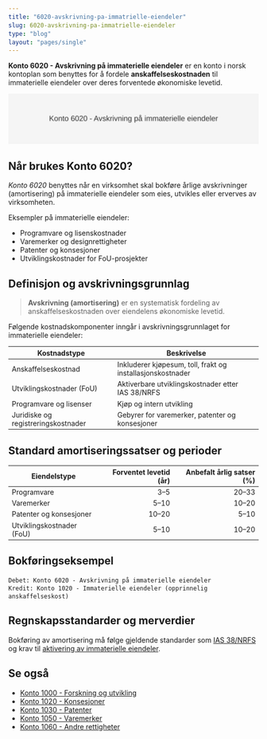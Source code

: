 ```yaml
---
title: "6020-avskrivning-pa-immatrielle-eiendeler"
slug: 6020-avskrivning-pa-immatrielle-eiendeler
type: "blog"
layout: "pages/single"
---
```


**Konto 6020 - Avskrivning på immaterielle eiendeler** er en konto i norsk kontoplan som benyttes for å fordele **anskaffelseskostnaden** til immaterielle eiendeler over deres forventede økonomiske levetid.

![Illustrasjon av konto 6020 - Avskrivning på immaterielle eiendeler](6020-avskrivning-pa-immatrielle-eiendeler-image.svg)

## Når brukes Konto 6020?

*Konto 6020* benyttes når en virksomhet skal bokføre årlige avskrivninger (amortisering) på immaterielle eiendeler som eies, utvikles eller erverves av virksomheten.

Eksempler på immaterielle eiendeler:

* Programvare og lisenskostnader
* Varemerker og designrettigheter
* Patenter og konsesjoner
* Utviklingskostnader for FoU-prosjekter

## Definisjon og avskrivningsgrunnlag

> **Avskrivning (amortisering)** er en systematisk fordeling av anskaffelseskostnaden over eiendelens økonomiske levetid.

Følgende kostnadskomponenter inngår i avskrivningsgrunnlaget for immaterielle eiendeler:

| Kostnadstype                   | Beskrivelse                                         |
|--------------------------------|-----------------------------------------------------|
| Anskaffelseskostnad            | Inkluderer kjøpesum, toll, frakt og installasjonskostnader |
| Utviklingskostnader (FoU)      | Aktiverbare utviklingskostnader etter IAS 38/NRFS   |
| Programvare og lisenser        | Kjøp og intern utvikling                            |
| Juridiske og registreringskostnader | Gebyrer for varemerker, patenter og konsesjoner    |

## Standard amortiseringssatser og perioder

| Eiendelstype                   | Forventet levetid (år) | Anbefalt årlig satser (%) |
|--------------------------------|-----------------------:|---------------------------:|
| Programvare                    | 3–5                    | 20–33                      |
| Varemerker                     | 5–10                   | 10–20                      |
| Patenter og konsesjoner        | 10–20                  | 5–10                       |
| Utviklingskostnader (FoU)      | 5–10                   | 10–20                      |

## Bokføringseksempel

```plaintext
Debet: Konto 6020 - Avskrivning på immaterielle eiendeler
Kredit: Konto 1020 - Immaterielle eiendeler (opprinnelig anskaffelseskost)
```

## Regnskapsstandarder og merverdier

Bokføring av amortisering må følge gjeldende standarder som [IAS 38/NRFS](/blogs/regnskap/hva-er-amortisering "Hva er Amortisering?") og krav til [aktivering av immaterielle eiendeler](/blogs/regnskap/hva-er-imaterielle-eiendeler "Hva er Imaterielle Eiendeler?").

## Se også

* [Konto 1000 - Forskning og utvikling](/blogs/kontoplan/1000-forskning-og-utvikling "Konto 1000 - Forskning og utvikling")
* [Konto 1020 - Konsesjoner](/blogs/kontoplan/1020-konsesjoner "Konto 1020 - Konsesjoner")
* [Konto 1030 - Patenter](/blogs/kontoplan/1030-patenter "Konto 1030 - Patenter")
* [Konto 1050 - Varemerker](/blogs/kontoplan/1050-varemerker "Konto 1050 - Varemerker")
* [Konto 1060 - Andre rettigheter](/blogs/kontoplan/1060-andre-rettigheter "Konto 1060 - Andre rettigheter")
